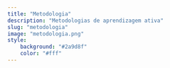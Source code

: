 ```yaml
---
title: "Metodologia"
description: "Metodologias de aprendizagem ativa"
slug: "metodologia"
image: "metodologia.png"
style:
    background: "#2a9d8f"
    color: "#fff"
---
```

